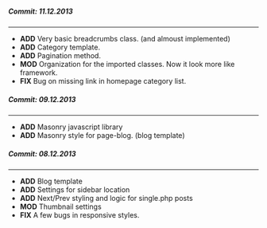 ##### Commit: 11.12.2013
---
* **ADD** Very basic breadcrumbs class. (and almoust implemented)
* **ADD** Category template.
* **ADD** Pagination method.
* **MOD** Organization for the imported classes. Now it look more like framework.
* **FIX** Bug on missing link in homepage category list.

##### Commit: 09.12.2013
---
* **ADD** Masonry javascript library
* **ADD** Masonry style for page-blog. (blog template)

##### Commit: 08.12.2013
---
* **ADD** Blog template
* **ADD** Settings for sidebar location
* **ADD** Next/Prev styling and logic for single.php posts
* **MOD** Thumbnail settings
* **FIX** A few bugs in responsive styles.
